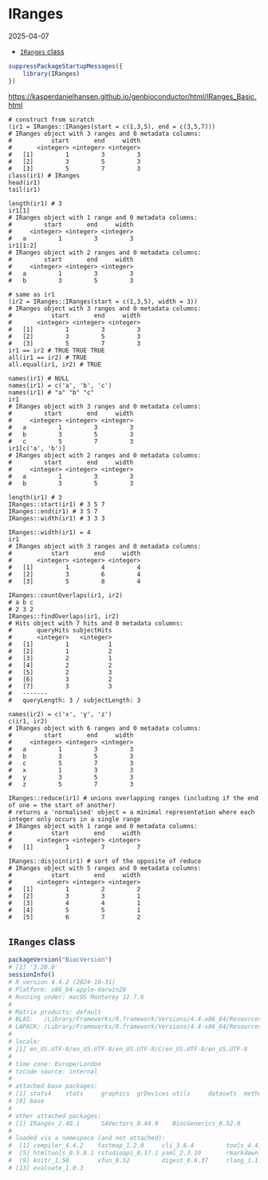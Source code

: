 IRanges
================
2025-04-07

- [`IRanges` class](#iranges-class)

``` r
suppressPackageStartupMessages({
    library(IRanges)
})
```

<https://kasperdanielhansen.github.io/genbioconductor/html/IRanges_Basic.html>

    # construct from scratch
    (ir1 = IRanges::IRanges(start = c(1,3,5), end = c(3,5,7)))
    # IRanges object with 3 ranges and 0 metadata columns:
    #           start       end     width
    #       <integer> <integer> <integer>
    #   [1]         1         3         3
    #   [2]         3         5         3
    #   [3]         5         7         3
    class(ir1) # IRanges
    head(ir1)
    tail(ir1)

    length(ir1) # 3
    ir1[1]
    # IRanges object with 1 range and 0 metadata columns:
    #         start       end     width
    #     <integer> <integer> <integer>
    #   a         1         3         3
    ir1[1:2]
    # IRanges object with 2 ranges and 0 metadata columns:
    #         start       end     width
    #     <integer> <integer> <integer>
    #   a         1         3         3
    #   b         3         5         3

    # same as ir1
    (ir2 = IRanges::IRanges(start = c(1,3,5), width = 3))
    # IRanges object with 3 ranges and 0 metadata columns:
    #           start       end     width
    #       <integer> <integer> <integer>
    #   [1]         1         3         3
    #   [2]         3         5         3
    #   [3]         5         7         3
    ir1 == ir2 # TRUE TRUE TRUE
    all(ir1 == ir2) # TRUE
    all.equal(ir1, ir2) # TRUE

    names(ir1) # NULL
    names(ir1) = c('a', 'b', 'c')
    names(ir1) # "a" "b" "c"
    ir1
    # IRanges object with 3 ranges and 0 metadata columns:
    #         start       end     width
    #     <integer> <integer> <integer>
    #   a         1         3         3
    #   b         3         5         3
    #   c         5         7         3
    ir1[c('a', 'b')]
    # IRanges object with 2 ranges and 0 metadata columns:
    #         start       end     width
    #     <integer> <integer> <integer>
    #   a         1         3         3
    #   b         3         5         3

    length(ir1) # 3
    IRanges::start(ir1) # 3 5 7
    IRanges::end(ir1) # 3 5 7
    IRanges::width(ir1) # 3 3 3

    IRanges::width(ir1) = 4
    ir1
    # IRanges object with 3 ranges and 0 metadata columns:
    #           start       end     width
    #       <integer> <integer> <integer>
    #   [1]         1         4         4
    #   [2]         3         6         4
    #   [3]         5         8         4

    IRanges::countOverlaps(ir1, ir2)
    # a b c
    # 2 3 2
    IRanges::findOverlaps(ir1, ir2)
    # Hits object with 7 hits and 0 metadata columns:
    #       queryHits subjectHits
    #       <integer>   <integer>
    #   [1]         1           1
    #   [2]         1           2
    #   [3]         2           1
    #   [4]         2           2
    #   [5]         2           3
    #   [6]         3           2
    #   [7]         3           3
    #   -------
    #   queryLength: 3 / subjectLength: 3

    names(ir2) = c('x', 'y', 'z')
    c(ir1, ir2)
    # IRanges object with 6 ranges and 0 metadata columns:
    #         start       end     width
    #     <integer> <integer> <integer>
    #   a         1         3         3
    #   b         3         5         3
    #   c         5         7         3
    #   x         1         3         3
    #   y         3         5         3
    #   z         5         7         3

    IRanges::reduce(ir1) # unions overlapping ranges (including if the end of one = the start of another)
    # returns a 'normalised' object = a minimal representation where each integer only occurs in a single range
    # IRanges object with 1 range and 0 metadata columns:
    #           start       end     width
    #       <integer> <integer> <integer>
    #   [1]         1         7         7

    IRanges::disjoin(ir1) # sort of the opposite of reduce
    # IRanges object with 5 ranges and 0 metadata columns:
    #           start       end     width
    #       <integer> <integer> <integer>
    #   [1]         1         2         2
    #   [2]         3         3         1
    #   [3]         4         4         1
    #   [4]         5         5         1
    #   [5]         6         7         2

## `IRanges` class

``` r
packageVersion("BiocVersion")
# [1] '3.20.0'
sessionInfo()
# R version 4.4.2 (2024-10-31)
# Platform: x86_64-apple-darwin20
# Running under: macOS Monterey 12.7.6
# 
# Matrix products: default
# BLAS:   /Library/Frameworks/R.framework/Versions/4.4-x86_64/Resources/lib/libRblas.0.dylib 
# LAPACK: /Library/Frameworks/R.framework/Versions/4.4-x86_64/Resources/lib/libRlapack.dylib;  LAPACK version 3.12.0
# 
# locale:
# [1] en_US.UTF-8/en_US.UTF-8/en_US.UTF-8/C/en_US.UTF-8/en_US.UTF-8
# 
# time zone: Europe/London
# tzcode source: internal
# 
# attached base packages:
# [1] stats4    stats     graphics  grDevices utils     datasets  methods  
# [8] base     
# 
# other attached packages:
# [1] IRanges_2.40.1      S4Vectors_0.44.0    BiocGenerics_0.52.0
# 
# loaded via a namespace (and not attached):
#  [1] compiler_4.4.2    fastmap_1.2.0     cli_3.6.4         tools_4.4.2      
#  [5] htmltools_0.5.8.1 rstudioapi_0.17.1 yaml_2.3.10       rmarkdown_2.29   
#  [9] knitr_1.50        xfun_0.52         digest_0.6.37     rlang_1.1.5      
# [13] evaluate_1.0.3
```
